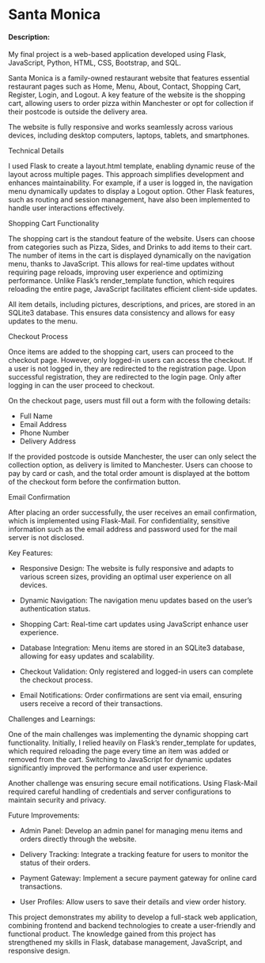 # Santa Monica
#### Description:
My final project is a web-based application developed using Flask, JavaScript, Python, HTML, CSS, Bootstrap, and SQL.

Santa Monica is a family-owned restaurant website that features essential restaurant pages such as Home, Menu, About, Contact, Shopping Cart, Register, Login, and Logout. A key feature of the website is the shopping cart, allowing users to order pizza within Manchester or opt for collection if their postcode is outside the delivery area.

The website is fully responsive and works seamlessly across various devices, including desktop computers, laptops, tablets, and smartphones.

Technical Details

I used Flask to create a layout.html template, enabling dynamic reuse of the layout across multiple pages. This approach simplifies development and enhances maintainability. For example, if a user is logged in, the navigation menu dynamically updates to display a Logout option. Other Flask features, such as routing and session management, have also been implemented to handle user interactions effectively.

Shopping Cart Functionality

The shopping cart is the standout feature of the website. Users can choose from categories such as Pizza, Sides, and Drinks to add items to their cart. The number of items in the cart is displayed dynamically on the navigation menu, thanks to JavaScript. This allows for real-time updates without requiring page reloads, improving user experience and optimizing performance. Unlike Flask’s render_template function, which requires reloading the entire page, JavaScript facilitates efficient client-side updates.

All item details, including pictures, descriptions, and prices, are stored in an SQLite3 database. This ensures data consistency and allows for easy updates to the menu.

Checkout Process

Once items are added to the shopping cart, users can proceed to the checkout page. However, only logged-in users can access the checkout. If a user is not logged in, they are redirected to the registration page. Upon successful registration, they are redirected to the login page. Only after logging in can the user proceed to checkout.

On the checkout page, users must fill out a form with the following details:

- Full Name
- Email Address
- Phone Number
- Delivery Address

If the provided postcode is outside Manchester, the user can only select the collection option, as delivery is limited to Manchester. Users can choose to pay by card or cash, and the total order amount is displayed at the bottom of the checkout form before the confirmation button.

Email Confirmation

After placing an order successfully, the user receives an email confirmation, which is implemented using Flask-Mail. For confidentiality, sensitive information such as the email address and password used for the mail server is not disclosed.

Key Features:

- Responsive Design: The website is fully responsive and adapts to various screen sizes, providing an optimal user experience on all devices.

- Dynamic Navigation: The navigation menu updates based on the user’s authentication status.

- Shopping Cart: Real-time cart updates using JavaScript enhance user experience.

- Database Integration: Menu items are stored in an SQLite3 database, allowing for easy updates and scalability.

- Checkout Validation: Only registered and logged-in users can complete the checkout process.

- Email Notifications: Order confirmations are sent via email, ensuring users receive a record of their transactions.

Challenges and Learnings:

One of the main challenges was implementing the dynamic shopping cart functionality. Initially, I relied heavily on Flask’s render_template for updates, which required reloading the page every time an item was added or removed from the cart. Switching to JavaScript for dynamic updates significantly improved the performance and user experience.

Another challenge was ensuring secure email notifications. Using Flask-Mail required careful handling of credentials and server configurations to maintain security and privacy.

Future Improvements:

- Admin Panel: Develop an admin panel for managing menu items and orders directly through the website.

- Delivery Tracking: Integrate a tracking feature for users to monitor the status of their orders.

- Payment Gateway: Implement a secure payment gateway for online card transactions.

- User Profiles: Allow users to save their details and view order history.

This project demonstrates my ability to develop a full-stack web application, combining frontend and backend technologies to create a user-friendly and functional product. The knowledge gained from this project has strengthened my skills in Flask, database management, JavaScript, and responsive design.


